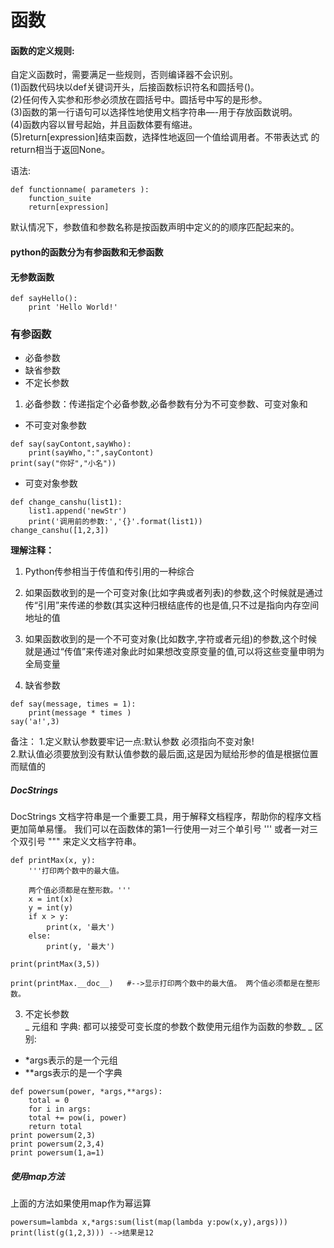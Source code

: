 
# 函数

#### 函数的定义规则:
自定义函数时，需要满足一些规则，否则编译器不会识别。  
(1)函数代码块以def关键词开头，后接函数标识符名和圆括号()。  
(2)任何传入实参和形参必须放在圆括号中。圆括号中写的是形参。  
(3)函数的第一行语句可以选择性地使用文档字符串—-用于存放函数说明。  
(4)函数内容以冒号起始，并且函数体要有缩进。  
(5)return[expression]结束函数，选择性地返回一个值给调用者。不带表达式 的return相当于返回None。  

语法:
```
def functionname( parameters ):
    function_suite  
    return[expression]
```
默认情况下，参数值和参数名称是按函数声明中定义的的顺序匹配起来的。

#### python的函数分为有参函数和无参函数
#### 无参数函数
```
def sayHello():
    print 'Hello World!' 
```
### 有参函数 
-  必备参数
-  缺省参数
-  不定长参数

1. 必备参数：传递指定个必备参数,必备参数有分为不可变参数、可变对象和
- 不可变对象参数
```
def say(sayContont,sayWho):
    print(sayWho,":",sayContont)
print(say("你好","小名"))
```
- 可变对象参数
```
def change_canshu(list1):
    list1.append('newStr')
    print('调用前的参数:','{}'.format(list1))
change_canshu([1,2,3])
```

**理解注释：**
1. Python传参相当于传值和传引用的一种综合
2. 如果函数收到的是一个可变对象(比如字典或者列表)的参数,这个时候就是通过传“引用”来传递的参数(其实这种归根结底传的也是值,只不过是指向内存空间地址的值
3. 如果函数收到的是一个不可变对象(比如数字,字符或者元组)的参数,这个时候就是通过“传值”来传递对象此时如果想改变原变量的值,可以将这些变量申明为全局变量

2. 缺省参数
```
def say(message, times = 1):
    print(message * times )
say('a!',3)
```
备注：
1.定义默认参数要牢记一点:默认参数 必须指向不变对象!  
2.默认值必须要放到没有默认值参数的最后面,这是因为赋给形参的值是根据位置而赋值的


##### DocStrings
DocStrings 文档字符串是一个重要工具，用于解释文档程序，帮助你的程序文档更加简单易懂。
我们可以在函数体的第1一行使用一对三个单引号 ''' 或者一对三个双引号 """ 来定义文档字符串。
```
def printMax(x, y):
    '''打印两个数中的最大值。

    两个值必须都是在整形数。'''
    x = int(x)
    y = int(y)
    if x > y:
        print(x, '最大')
    else:
        print(y, '最大')

print(printMax(3,5))

print(printMax.__doc__)   #-->显示打印两个数中的最大值。 两个值必须都是在整形数。
```

3. 不定长参数  
_ 元组和 字典: 都可以接受可变长度的参数个数使用元组作为函数的参数_ _
区别:
- *args表示的是一个元组 
- **args表示的是一个字典
```
def powersum(power, *args,**args):
    total = 0 
    for i in args:
    total += pow(i, power) 
    return total
print powersum(2,3)
print powersum(2,3,4)
print powersum(1,a=1)
```

##### 使用map方法
上面的方法如果使用map作为幂运算
```
powersum=lambda x,*args:sum(list(map(lambda y:pow(x,y),args)))
print(list(g(1,2,3))) -->结果是12

```



 
